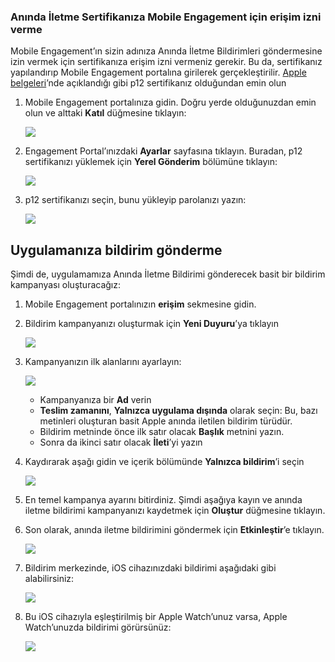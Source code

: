 ### <a name="grant-access-to-your-push-certificate-to-mobile-engagement"></a>Anında İletme Sertifikanıza Mobile Engagement için erişim izni verme
Mobile Engagement’ın sizin adınıza Anında İletme Bildirimleri göndermesine izin vermek için sertifikanıza erişim izni vermeniz gerekir. Bu da, sertifikanız yapılandırıp Mobile Engagement portalına girilerek gerçekleştirilir. [Apple belgeleri](https://developer.apple.com/library/prerelease/ios/documentation/IDEs/Conceptual/AppDistributionGuide/AddingCapabilities/AddingCapabilities.html#//apple_ref/doc/uid/TP40012582-CH26-SW6)’nde açıklandığı gibi p12 sertifikanız olduğundan emin olun

1. Mobile Engagement portalınıza gidin. Doğru yerde olduğunuzdan emin olun ve alttaki **Katıl** düğmesine tıklayın:
   
    ![](./media/mobile-engagement-create-app-in-portal-new/engage-button.png)
2. Engagement Portal’ınızdaki **Ayarlar** sayfasına tıklayın. Buradan, p12 sertifikanızı yüklemek için **Yerel Gönderim** bölümüne tıklayın:
   
    ![](./media/mobile-engagement-ios-send-push/engagement-portal.png)
3. p12 sertifikanızı seçin, bunu yükleyip parolanızı yazın:
   
    ![](./media/mobile-engagement-ios-send-push/native-push-settings.png)

## <a id="send"></a>Uygulamanıza bildirim gönderme
Şimdi de, uygulamamıza Anında İletme Bildirimi gönderecek basit bir bildirim kampanyası oluşturacağız:

1. Mobile Engagement portalınızın **erişim** sekmesine gidin.
2. Bildirim kampanyanızı oluşturmak için **Yeni Duyuru**’ya tıklayın
   
    ![](./media/mobile-engagement-ios-send-push/new-announcement.png)
3. Kampanyanızın ilk alanlarını ayarlayın:
   
    ![](./media/mobile-engagement-ios-send-push/campaign-first-params.png)
   
   * Kampanyanıza bir **Ad** verin 
   * **Teslim zamanını**, **Yalnızca uygulama dışında** olarak seçin: Bu, bazı metinleri oluşturan basit Apple anında iletilen bildirim türüdür.
   * Bildirim metninde önce ilk satır olacak **Başlık** metnini yazın.
   * Sonra da ikinci satır olacak **İleti**’yi yazın
4. Kaydırarak aşağı gidin ve içerik bölümünde **Yalnızca bildirim**’i seçin
   
    ![](./media/mobile-engagement-ios-send-push/campaign-content.png)
5. En temel kampanya ayarını bitirdiniz. Şimdi aşağıya kayın ve anında iletme bildirimi kampanyanızı kaydetmek için **Oluştur** düğmesine tıklayın. 
6. Son olarak, anında iletme bildirimini göndermek için **Etkinleştir**’e tıklayın. 
   
    ![](./media/mobile-engagement-ios-send-push/campaign-activate.png)
7. Bildirim merkezinde, iOS cihazınızdaki bildirimi aşağıdaki gibi alabilirsiniz:
   
    ![](./media/mobile-engagement-ios-send-push/iphone-notification.png)
8. Bu iOS cihazıyla eşleştirilmiş bir Apple Watch’unuz varsa, Apple Watch’unuzda bildirimi görürsünüz:
   
    ![](./media/mobile-engagement-ios-send-push/apple-watch.png)

